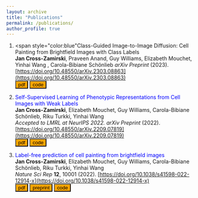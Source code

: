 ```yaml
---
layout: archive
title: "Publications"
permalink: /publications/
author_profile: true
---
```


1. <span style="color:blue"Class-Guided Image-to-Image Diffusion: Cell Painting from Brightfield Images with Class Labels</span>  
**Jan Cross-Zamirski**, Praveen Anand, Guy Williams, Elizabeth Mouchet, Yinhai Wang , Carola-Bibiane Schönlieb
*arXiv Preprint* (2023). [https://doi.org/10.48550/arXiv.2303.08863](https://doi.org/10.48550/arXiv.2303.08863)   
[<button type="button" class="btn btn-info" style="background-color:orange">pdf</button>](https://arxiv.org/pdf/2303.08863.pdf) [<button type="button" class="btn btn-info" style="background-color:orange">code</button>](https://github.com/crosszamirski/guided-I2I)

2. <span style="color:blue">Self-Supervised Learning of Phenotypic Representations from Cell Images with Weak Labels</span>  
**Jan Cross-Zamirski**, Elizabeth Mouchet, Guy Williams, Carola-Bibiane Schönlieb, Riku Turkki, Yinhai Wang  
*Accepted to LMRL at NeurIPS 2022. arXiv Preprint* (2022). [https://doi.org/10.48550/arXiv.2209.07819](https://doi.org/10.48550/arXiv.2209.07819)     
[<button type="button" class="btn btn-info" style="background-color:orange">pdf</button>](https://arxiv.org/pdf/2209.07819.pdf) [<button type="button" class="btn btn-info" style="background-color:orange">code</button>](https://github.com/crosszamirski/WS-DINO)

3. <span style="color:blue">Label-free prediction of cell painting from brightfield images</span>  
**Jan Cross-Zamirski**, Elizabeth Mouchet, Guy Williams, Carola-Bibiane Schönlieb, Riku Turkki, Yinhai Wang  
*Nature Sci Rep* **12**, 10001 (2022). [https://doi.org/10.1038/s41598-022-12914-x](https://doi.org/10.1038/s41598-022-12914-x)      
[<button type="button" class="btn btn-info" style="background-color:orange">pdf</button>](https://www.nature.com/articles/s41598-022-12914-x.pdf) [<button type="button" class="btn btn-info" style="background-color:orange">preprint</button>](https://www.biorxiv.org/content/10.1101/2021.11.05.467394v1.full.pdf) [<button type="button" class="btn btn-info" style="background-color:orange">code</button>](https://github.com/crosszamirski/Label-free-prediction-of-Cell-Painting-from-brightfield-images)


